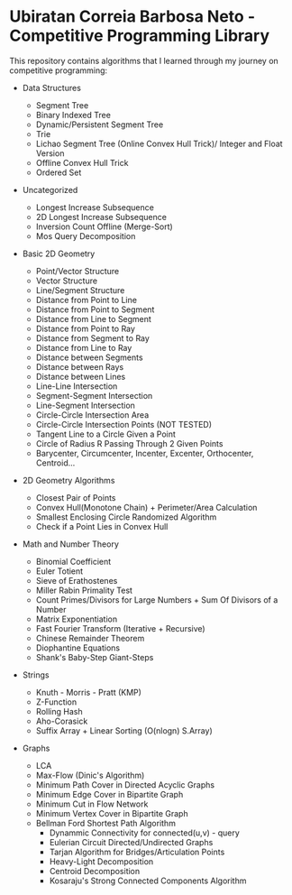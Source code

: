 # Ubiratan Correia Barbosa Neto - Competitive Programming Library

This repository contains algorithms that I learned through my journey on competitive programming:

* Data Structures
	* Segment Tree
	* Binary Indexed Tree
	* Dynamic/Persistent Segment Tree
	* Trie
	* Lichao Segment Tree (Online Convex Hull Trick)/ Integer and Float Version
	* Offline Convex Hull Trick
	* Ordered Set
	
* Uncategorized
	* Longest Increase Subsequence
	* 2D Longest Increase Subsequence
	* Inversion Count Offline (Merge-Sort)
	* Mos Query Decomposition
	
* Basic 2D Geometry
  * Point/Vector Structure
  * Vector Structure
  * Line/Segment Structure
  * Distance from Point to Line
  * Distance from Point to Segment
  * Distance from Line to Segment
  * Distance from Point to Ray
  * Distance from Segment to Ray
  * Distance from Line to Ray
  * Distance between Segments
  * Distance between Rays
  * Distance between Lines
  * Line-Line Intersection
  * Segment-Segment Intersection
  * Line-Segment Intersection
  * Circle-Circle Intersection Area
  * Circle-Circle Intersection Points (NOT TESTED)
  * Tangent Line to a Circle Given a Point
  * Circle of Radius R Passing Through 2 Given Points
  * Barycenter, Circumcenter, Incenter, Excenter, Orthocenter, Centroid...
		
* 2D Geometry Algorithms
	* Closest Pair of Points
	* Convex Hull(Monotone Chain) + Perimeter/Area Calculation
	* Smallest Enclosing Circle Randomized Algorithm
	* Check if a Point Lies in Convex Hull
  
* Math and Number Theory
	* Binomial Coefficient
	* Euler Totient
	* Sieve of Erathostenes
	* Miller Rabin Primality Test
	* Count Primes/Divisors for Large Numbers + Sum Of Divisors of a Number
	* Matrix Exponentiation
	* Fast Fourier Transform (Iterative + Recursive)
	* Chinese Remainder Theorem
	* Diophantine Equations
	* Shank's Baby-Step Giant-Steps
	
* Strings
	* Knuth - Morris - Pratt (KMP)
	* Z-Function
	* Rolling Hash
	* Aho-Corasick
  * Suffix Array + Linear Sorting (O(nlogn) S.Array)

* Graphs
  * LCA
  * Max-Flow (Dinic's Algorithm)
  * Minimum Path Cover in Directed Acyclic Graphs
  * Minimum Edge Cover in Bipartite Graph
  * Minimum Cut in Flow Network
  * Minimum Vertex Cover in Bipartite Graph
  * Bellman Ford Shortest Path Algorithm
	* Dynammic Connectivity for connected(u,v) - query 
	* Eulerian Circuit Directed/Undirected Graphs
	* Tarjan Algorithm for Bridges/Articulation Points
	* Heavy-Light Decomposition
	* Centroid Decomposition
	* Kosaraju's Strong Connected Components Algorithm	
	
